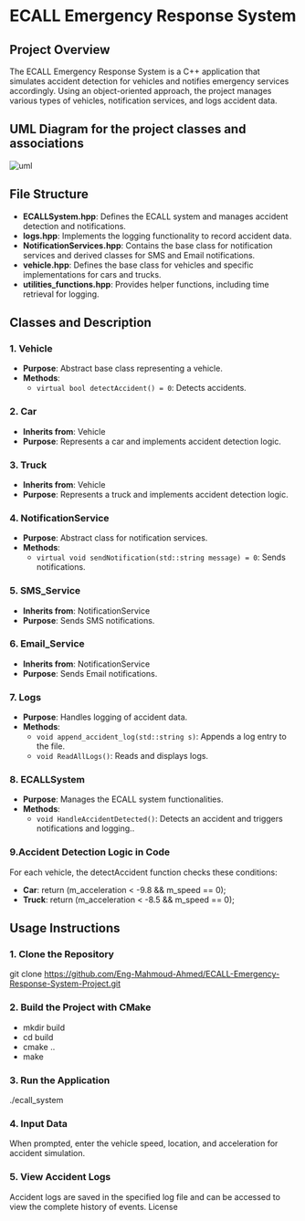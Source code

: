 # ECALL Emergency Response System

## Project Overview
The ECALL Emergency Response System is a C++ application that simulates accident detection for vehicles and notifies emergency services accordingly. Using an object-oriented approach, the project manages various types of vehicles, notification services, and logs accident data.

## UML Diagram for the project classes and associations
![uml](https://github.com/user-attachments/assets/906f2301-1a5f-460e-aa49-2f31fadc6720)

## File Structure
- **ECALLSystem.hpp**: Defines the ECALL system and manages accident detection and notifications.
- **logs.hpp**: Implements the logging functionality to record accident data.
- **NotificationServices.hpp**: Contains the base class for notification services and derived classes for SMS and Email notifications.
- **vehicle.hpp**: Defines the base class for vehicles and specific implementations for cars and trucks.
- **utilities_functions.hpp**: Provides helper functions, including time retrieval for logging.

## Classes and Description

### 1. Vehicle
- **Purpose**: Abstract base class representing a vehicle.
- **Methods**:
  - `virtual bool detectAccident() = 0`: Detects accidents.

### 2. Car
- **Inherits from**: Vehicle
- **Purpose**: Represents a car and implements accident detection logic.

### 3. Truck
- **Inherits from**: Vehicle
- **Purpose**: Represents a truck and implements accident detection logic.

### 4. NotificationService
- **Purpose**: Abstract class for notification services.
- **Methods**:
  - `virtual void sendNotification(std::string message) = 0`: Sends notifications.

### 5. SMS_Service
- **Inherits from**: NotificationService
- **Purpose**: Sends SMS notifications.

### 6. Email_Service
- **Inherits from**: NotificationService
- **Purpose**: Sends Email notifications.

### 7. Logs
- **Purpose**: Handles logging of accident data.
- **Methods**:
  - `void append_accident_log(std::string s)`: Appends a log entry to the file.
  - `void ReadAllLogs()`: Reads and displays logs.

### 8. ECALLSystem
- **Purpose**: Manages the ECALL system functionalities.
- **Methods**:
  - `void HandleAccidentDetected()`: Detects an accident and triggers notifications and logging..

### 9.Accident Detection Logic in Code
For each vehicle, the detectAccident function checks these conditions:
-    **Car**: return (m_acceleration < -9.8 && m_speed == 0);
-   **Truck**: return (m_acceleration < -8.5 && m_speed == 0);
    
    
## Usage Instructions
### 1. Clone the Repository

git clone https://github.com/Eng-Mahmoud-Ahmed/ECALL-Emergency-Response-System-Project.git


### 2. Build the Project with CMake

- mkdir build
- cd build
- cmake ..
- make

### 3. Run the Application
./ecall_system

### 4. Input Data
When prompted, enter the vehicle speed, location, and acceleration for accident simulation.

### 5. View Accident Logs
Accident logs are saved in the specified log file and can be accessed to view the complete history of events.
License



